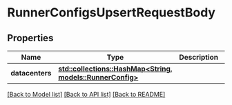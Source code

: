 # RunnerConfigsUpsertRequestBody

## Properties

Name | Type | Description | Notes
------------ | ------------- | ------------- | -------------
**datacenters** | [**std::collections::HashMap<String, models::RunnerConfig>**](RunnerConfig.md) |  | 

[[Back to Model list]](../README.md#documentation-for-models) [[Back to API list]](../README.md#documentation-for-api-endpoints) [[Back to README]](../README.md)


